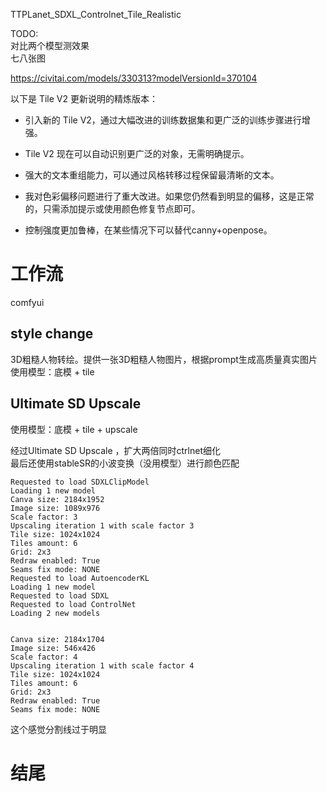 TTPLanet_SDXL_Controlnet_Tile_Realistic

TODO:   
对比两个模型测效果    
七八张图    

https://civitai.com/models/330313?modelVersionId=370104   

以下是 Tile V2 更新说明的精炼版本：

- 引入新的 Tile V2，通过大幅改进的训练数据集和更广泛的训练步骤进行增强。

- Tile V2 现在可以自动识别更广泛的对象，无需明确提示。

- 强大的文本重组能力，可以通过风格转移过程保留最清晰的文本。

- 我对色彩偏移问题进行了重大改进。如果您仍然看到明显的偏移，这是正常的，只需添加提示或使用颜色修复节点即可。

- 控制强度更加鲁棒，在某些情况下可以替代canny+openpose。




# 工作流
comfyui
## style change
3D粗糙人物转绘。提供一张3D粗糙人物图片，根据prompt生成高质量真实图片
使用模型：底模 + tile

## Ultimate SD Upscale
使用模型：底模 + tile + upscale

经过Ultimate SD Upscale ，扩大两倍同时ctrlnet细化     
最后还使用stableSR的小波变换（没用模型）进行颜色匹配   

    Requested to load SDXLClipModel
    Loading 1 new model
    Canva size: 2184x1952
    Image size: 1089x976
    Scale factor: 3
    Upscaling iteration 1 with scale factor 3
    Tile size: 1024x1024
    Tiles amount: 6
    Grid: 2x3
    Redraw enabled: True
    Seams fix mode: NONE
    Requested to load AutoencoderKL
    Loading 1 new model
    Requested to load SDXL
    Requested to load ControlNet
    Loading 2 new models


    Canva size: 2184x1704
    Image size: 546x426
    Scale factor: 4
    Upscaling iteration 1 with scale factor 4
    Tile size: 1024x1024
    Tiles amount: 6
    Grid: 2x3
    Redraw enabled: True
    Seams fix mode: NONE



这个感觉分割线过于明显




# 结尾